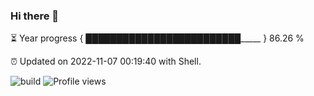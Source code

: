 ### Hi there 👋

⏳ Year progress { █████████████████████████_____ } 86.26 %

⏰ Updated on 2022-11-07 00:19:40 with Shell.

![build](https://github.com/shenxianpeng/year-progress/workflows/build/badge.svg) ![Profile views](https://gpvc.arturio.dev/shenxianpeng)